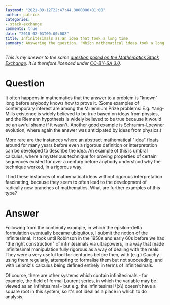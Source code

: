 ```yaml
---
lastmod: "2021-09-12T22:47:44.0000000+01:00"
author: patrick
categories:
- stack-exchange
comments: true
date: "2018-02-03T00:00:00Z"
title: Infinitesimals as an idea that took a long time
summary: Answering the question, "Which mathematical ideas took a long time to define rigorously?".
---
```


*This is my answer to the same [question posed on the Mathematics Stack Exchange](https://math.stackexchange.com/q/2633847/259262). It is therefore licenced under [CC-BY-SA 3.0](https://creativecommons.org/licenses/by-sa/3.0/).*

# Question

It often happens in mathematics that the answer to a problem is "known" long before anybody knows how to prove it. (Some examples of contemporary interest are among the Millennium Prize problems: E.g. Yang-Mills existence is widely believed to be true based on ideas from physics, and the Riemann hypothesis is widely believed to be true because it would be an awful shame if it wasn't. Another good example is Schramm–Loewner evolution, where again the answer was anticipated by ideas from physics.)

More rare are the instances where an abstract mathematical "idea" floats around for many years before even a rigorous definition or interpretation can be developed to describe the idea. An example of this is umbral calculus, where a mysterious technique for proving properties of certain sequences existed for over a century before anybody understood why the technique worked, in a rigorous way.

I find these instances of mathematical ideas without rigorous interpretation fascinating, because they seem to often lead to the development of radically new branches of mathematics. What are further examples of this type?

# Answer

Following from the continuity example, in which the epsilon-delta formulation eventually became ubiquitous, I submit the notion of the infinitesimal. It took until Robinson in the 1950s and early 60s before we had "the right construction" of infinitesimals via ultrapowers, in a way that made infinitesimal manipulation fully rigorous as a way of dealing with the reals. They were a very useful tool for centuries before then, with (e.g.) Cauchy using them regularly, attempting to formalise them but not succeeding, and with Leibniz's calculus being defined entirely in terms of infinitesimals.

Of course, there are other systems which contain infinitesimals - for example, the field of formal Laurent series, in which the variable may be viewed as an infinitesimal - but e.g. the infinitesimal \\(x\\) doesn't have a square root in this system, so it's not ideal as a place in which to do analysis.
